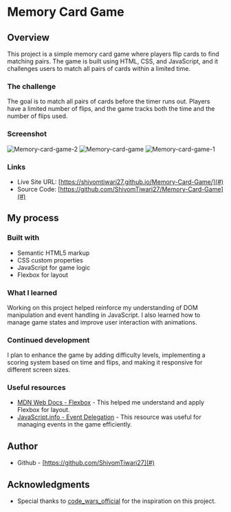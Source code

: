 # Memory Card Game

## Overview
This project is a simple memory card game where players flip cards to find matching pairs. The game is built using HTML, CSS, and JavaScript, and it challenges users to match all pairs of cards within a limited time.

### The challenge
The goal is to match all pairs of cards before the timer runs out. Players have a limited number of flips, and the game tracks both the time and the number of flips used.

### Screenshot
![Memory-card-game-2](https://github.com/user-attachments/assets/733bba2a-3ee4-4865-b49e-d07e835ed523)
![Memory-card-game](https://github.com/user-attachments/assets/eade89c5-54d3-4ed4-b280-441ff4d517da)
![Memory-card-game-1](https://github.com/user-attachments/assets/339e3474-3470-4f8f-b722-9d7f3bc16cb8)


### Links
- Live Site URL: [https://shivomtiwari27.github.io/Memory-Card-Game/](#) 
- Source Code: [https://github.com/ShivomTiwari27/Memory-Card-Game](#) 

## My process
### Built with
- Semantic HTML5 markup
- CSS custom properties
- JavaScript for game logic
- Flexbox for layout

### What I learned
Working on this project helped reinforce my understanding of DOM manipulation and event handling in JavaScript. I also learned how to manage game states and improve user interaction with animations.

### Continued development
I plan to enhance the game by adding difficulty levels, implementing a scoring system based on time and flips, and making it responsive for different screen sizes.

### Useful resources
- [MDN Web Docs - Flexbox](https://developer.mozilla.org/en-US/docs/Learn/CSS/CSS_layout/Flexbox) - This helped me understand and apply Flexbox for layout.
- [JavaScript.info - Event Delegation](https://javascript.info/event-delegation) - This resource was useful for managing events in the game efficiently.

## Author
- Github - [https://github.com/ShivomTiwari27](#)

## Acknowledgments
- Special thanks to [code_wars_official](https://www.instagram.com/code_wars_official) for the inspiration on this project.
